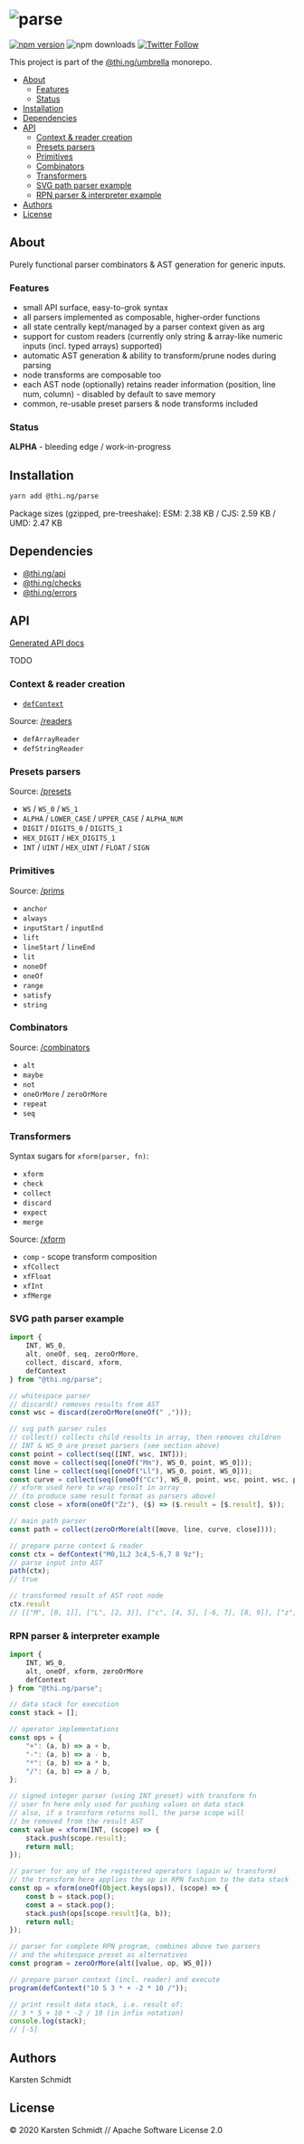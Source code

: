 <!-- This file is generated - DO NOT EDIT! -->

# ![parse](https://media.thi.ng/umbrella/banners/thing-parse.svg?02e4088b)

[![npm version](https://img.shields.io/npm/v/@thi.ng/parse.svg)](https://www.npmjs.com/package/@thi.ng/parse)
![npm downloads](https://img.shields.io/npm/dm/@thi.ng/parse.svg)
[![Twitter Follow](https://img.shields.io/twitter/follow/thing_umbrella.svg?style=flat-square&label=twitter)](https://twitter.com/thing_umbrella)

This project is part of the
[@thi.ng/umbrella](https://github.com/thi-ng/umbrella/) monorepo.

- [About](#about)
  - [Features](#features)
  - [Status](#status)
- [Installation](#installation)
- [Dependencies](#dependencies)
- [API](#api)
  - [Context & reader creation](#context--reader-creation)
  - [Presets parsers](#presets-parsers)
  - [Primitives](#primitives)
  - [Combinators](#combinators)
  - [Transformers](#transformers)
  - [SVG path parser example](#svg-path-parser-example)
  - [RPN parser & interpreter example](#rpn-parser--interpreter-example)
- [Authors](#authors)
- [License](#license)

## About

Purely functional parser combinators & AST generation for generic inputs.

### Features

- small API surface, easy-to-grok syntax
- all parsers implemented as composable, higher-order functions
- all state centrally kept/managed by a parser context given as arg
- support for custom readers (currently only string & array-like numeric
  inputs (incl. typed arrays) supported)
- automatic AST generation & ability to transform/prune nodes during parsing
- node transforms are composable too
- each AST node (optionally) retains reader information (position, line
  num, column) - disabled by default to save memory
- common, re-usable preset parsers & node transforms included

### Status

**ALPHA** - bleeding edge / work-in-progress

## Installation

```bash
yarn add @thi.ng/parse
```

Package sizes (gzipped, pre-treeshake): ESM: 2.38 KB / CJS: 2.59 KB / UMD: 2.47 KB

## Dependencies

- [@thi.ng/api](https://github.com/thi-ng/umbrella/tree/feature/parse/packages/api)
- [@thi.ng/checks](https://github.com/thi-ng/umbrella/tree/feature/parse/packages/checks)
- [@thi.ng/errors](https://github.com/thi-ng/umbrella/tree/feature/parse/packages/errors)

## API

[Generated API docs](https://docs.thi.ng/umbrella/parse/)

TODO

### Context & reader creation

- [`defContext`](https://github.com/thi-ng/umbrella/tree/feature/parse/packages/parse/src/context.ts)

Source:
[/readers](https://github.com/thi-ng/umbrella/tree/feature/parse/packages/parse/src/readers)

- `defArrayReader`
- `defStringReader`

### Presets parsers

Source:
[/presets](https://github.com/thi-ng/umbrella/tree/feature/parse/packages/parse/src/presets)

- `WS` / `WS_0` / `WS_1`
- `ALPHA` / `LOWER_CASE` / `UPPER_CASE` / `ALPHA_NUM`
- `DIGIT` / `DIGITS_0` / `DIGITS_1`
- `HEX_DIGIT` / `HEX_DIGITS_1`
- `INT` / `UINT` / `HEX_UINT` / `FLOAT` / `SIGN`

### Primitives

Source:
[/prims](https://github.com/thi-ng/umbrella/tree/feature/parse/packages/parse/src/prims)

- `anchor`
- `always`
- `inputStart` / `inputEnd`
- `lift`
- `lineStart` / `lineEnd`
- `lit`
- `noneOf`
- `oneOf`
- `range`
- `satisfy`
- `string`

### Combinators

Source:
[/combinators](https://github.com/thi-ng/umbrella/tree/feature/parse/packages/parse/src/combinators)

- `alt`
- `maybe`
- `not`
- `oneOrMore` / `zeroOrMore`
- `repeat`
- `seq`

### Transformers

Syntax sugars for `xform(parser, fn)`:

- `xform`
- `check`
- `collect`
- `discard`
- `expect`
- `merge`

Source:
[/xform](https://github.com/thi-ng/umbrella/tree/feature/parse/packages/parse/src/xform)

- `comp` - scope transform composition
- `xfCollect`
- `xfFloat`
- `xfInt`
- `xfMerge`

### SVG path parser example

```ts
import {
    INT, WS_0,
    alt, oneOf, seq, zeroOrMore,
    collect, discard, xform,
    defContext
} from "@thi.ng/parse";

// whitespace parser
// discard() removes results from AST
const wsc = discard(zeroOrMore(oneOf(" ,")));

// svg path parser rules
// collect() collects child results in array, then removes children
// INT & WS_0 are preset parsers (see section above)
const point = collect(seq([INT, wsc, INT]));
const move = collect(seq([oneOf("Mm"), WS_0, point, WS_0]));
const line = collect(seq([oneOf("Ll"), WS_0, point, WS_0]));
const curve = collect(seq([oneOf("Cc"), WS_0, point, wsc, point, wsc, point, WS_0]));
// xform used here to wrap result in array
// (to produce same result format as parsers above)
const close = xform(oneOf("Zz"), ($) => ($.result = [$.result], $));

// main path parser
const path = collect(zeroOrMore(alt([move, line, curve, close])));

// prepare parse context & reader
const ctx = defContext("M0,1L2 3c4,5-6,7 8 9z");
// parse input into AST
path(ctx);
// true

// transformed result of AST root node
ctx.result
// [["M", [0, 1]], ["L", [2, 3]], ["c", [4, 5], [-6, 7], [8, 9]], ["z"]]
```

### RPN parser & interpreter example

```ts
import {
    INT, WS_0,
    alt, oneOf, xform, zeroOrMore
    defContext
} from "@thi.ng/parse";

// data stack for execution
const stack = [];

// operator implementations
const ops = {
    "+": (a, b) => a + b,
    "-": (a, b) => a - b,
    "*": (a, b) => a * b,
    "/": (a, b) => a / b,
};

// signed integer parser (using INT preset) with transform fn
// user fn here only used for pushing values on data stack
// also, if a transform returns null, the parse scope will
// be removed from the result AST
const value = xform(INT, (scope) => {
    stack.push(scope.result);
    return null;
});

// parser for any of the registered operators (again w/ transform)
// the transform here applies the op in RPN fashion to the data stack
const op = xform(oneOf(Object.keys(ops)), (scope) => {
    const b = stack.pop();
    const a = stack.pop();
    stack.push(ops[scope.result](a, b));
    return null;
});

// parser for complete RPN program, combines above two parsers
// and the whitespace preset as alternatives
const program = zeroOrMore(alt([value, op, WS_0]))

// prepare parser context (incl. reader) and execute
program(defContext("10 5 3 * + -2 * 10 /"));

// print result data stack, i.e. result of:
// 3 * 5 + 10 * -2 / 10 (in infix notation)
console.log(stack);
// [-5]
```

## Authors

Karsten Schmidt

## License

&copy; 2020 Karsten Schmidt // Apache Software License 2.0

